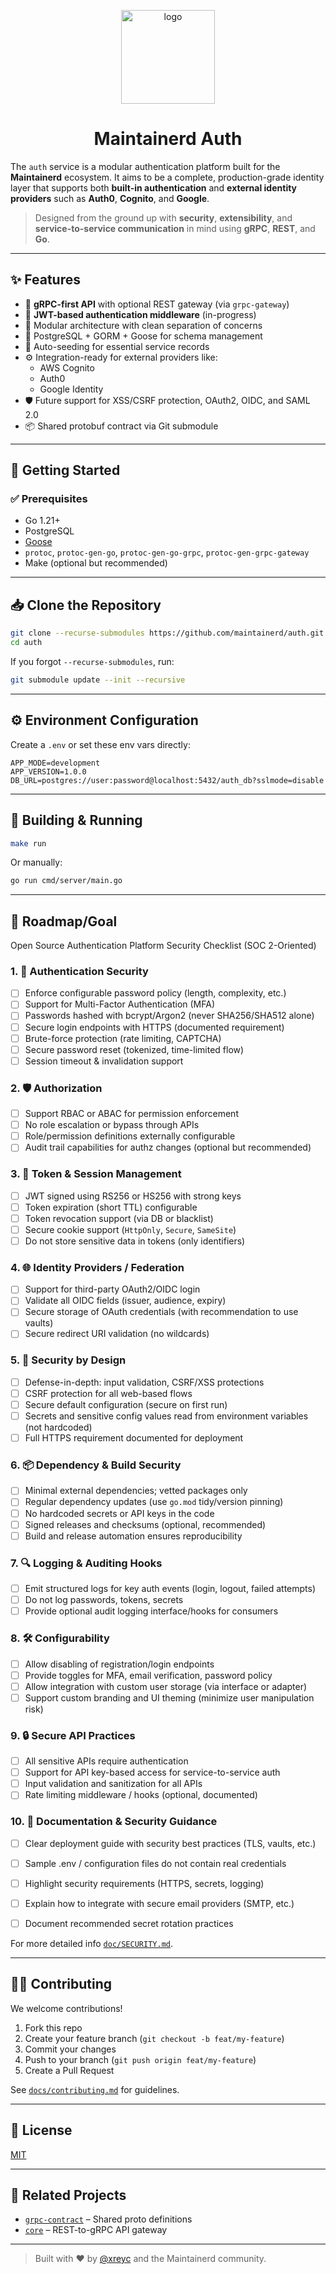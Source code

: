 <p align="center">
  <img width="150" height="150" alt="logo" src="https://github.com/user-attachments/assets/3e9eec3d-8312-4f5c-b8cb-14d309a17fda" />
</p>

<h1 align="center">Maintainerd Auth</h1>

The `auth` service is a modular authentication platform built for the **Maintainerd** ecosystem. It aims to be a complete, production-grade identity layer that supports both **built-in authentication** and **external identity providers** such as **Auth0**, **Cognito**, and **Google**.

> Designed from the ground up with **security**, **extensibility**, and **service-to-service communication** in mind using **gRPC**, **REST**, and **Go**.

---

## ✨ Features

- 🧾 **gRPC-first API** with optional REST gateway (via `grpc-gateway`)
- 🔐 **JWT-based authentication middleware** (in-progress)
- 🧱 Modular architecture with clean separation of concerns
- 🐘 PostgreSQL + GORM + Goose for schema management
- 🧪 Auto-seeding for essential service records
- ⚙️ Integration-ready for external providers like:
  - AWS Cognito
  - Auth0
  - Google Identity
- 🛡️ Future support for XSS/CSRF protection, OAuth2, OIDC, and SAML 2.0
- 📦 Shared protobuf contract via Git submodule

---

## 🚀 Getting Started

### ✅ Prerequisites

* Go 1.21+
* PostgreSQL
* [Goose](https://github.com/pressly/goose)
* `protoc`, `protoc-gen-go`, `protoc-gen-go-grpc`, `protoc-gen-grpc-gateway`
* Make (optional but recommended)

---

## 📥 Clone the Repository

```bash
git clone --recurse-submodules https://github.com/maintainerd/auth.git
cd auth
```

If you forgot `--recurse-submodules`, run:

```bash
git submodule update --init --recursive
```

---

## ⚙️ Environment Configuration

Create a `.env` or set these env vars directly:

```env
APP_MODE=development
APP_VERSION=1.0.0
DB_URL=postgres://user:password@localhost:5432/auth_db?sslmode=disable
```

---

## 🧱 Building & Running

```bash
make run
```

Or manually:

```bash
go run cmd/server/main.go
```

---

## 🧭 Roadmap/Goal

Open Source Authentication Platform Security Checklist (SOC 2-Oriented)

### 1. 🔐 **Authentication Security**

* [ ] Enforce configurable password policy (length, complexity, etc.)
* [ ] Support for Multi-Factor Authentication (MFA)
* [ ] Passwords hashed with bcrypt/Argon2 (never SHA256/SHA512 alone)
* [ ] Secure login endpoints with HTTPS (documented requirement)
* [ ] Brute-force protection (rate limiting, CAPTCHA)
* [ ] Secure password reset (tokenized, time-limited flow)
* [ ] Session timeout & invalidation support

### 2. 🛡️ **Authorization**

* [ ] Support RBAC or ABAC for permission enforcement
* [ ] No role escalation or bypass through APIs
* [ ] Role/permission definitions externally configurable
* [ ] Audit trail capabilities for authz changes (optional but recommended)

### 3. 🔑 **Token & Session Management**

* [ ] JWT signed using RS256 or HS256 with strong keys
* [ ] Token expiration (short TTL) configurable
* [ ] Token revocation support (via DB or blacklist)
* [ ] Secure cookie support (`HttpOnly`, `Secure`, `SameSite`)
* [ ] Do not store sensitive data in tokens (only identifiers)

### 4. 🌐 **Identity Providers / Federation**

* [ ] Support for third-party OAuth2/OIDC login
* [ ] Validate all OIDC fields (issuer, audience, expiry)
* [ ] Secure storage of OAuth credentials (with recommendation to use vaults)
* [ ] Secure redirect URI validation (no wildcards)

### 5. 🔧 **Security by Design**

* [ ] Defense-in-depth: input validation, CSRF/XSS protections
* [ ] CSRF protection for all web-based flows
* [ ] Secure default configuration (secure on first run)
* [ ] Secrets and sensitive config values read from environment variables (not hardcoded)
* [ ] Full HTTPS requirement documented for deployment

### 6. 📦 **Dependency & Build Security**

* [ ] Minimal external dependencies; vetted packages only
* [ ] Regular dependency updates (use `go.mod` tidy/version pinning)
* [ ] No hardcoded secrets or API keys in the code
* [ ] Signed releases and checksums (optional, recommended)
* [ ] Build and release automation ensures reproducibility

### 7. 🔍 **Logging & Auditing Hooks**

* [ ] Emit structured logs for key auth events (login, logout, failed attempts)
* [ ] Do not log passwords, tokens, secrets
* [ ] Provide optional audit logging interface/hooks for consumers

### 8. 🛠️ **Configurability**

* [ ] Allow disabling of registration/login endpoints
* [ ] Provide toggles for MFA, email verification, password policy
* [ ] Allow integration with custom user storage (via interface or adapter)
* [ ] Support custom branding and UI theming (minimize user manipulation risk)

### 9. 🔒 **Secure API Practices**

* [ ] All sensitive APIs require authentication
* [ ] Support for API key-based access for service-to-service auth
* [ ] Input validation and sanitization for all APIs
* [ ] Rate limiting middleware / hooks (optional, documented)

### 10. 📄 **Documentation & Security Guidance**

* [ ] Clear deployment guide with security best practices (TLS, vaults, etc.)
* [ ] Sample .env / configuration files do not contain real credentials
* [ ] Highlight security requirements (HTTPS, secrets, logging)
* [ ] Explain how to integrate with secure email providers (SMTP, etc.)
* [ ] Document recommended secret rotation practices


For more detailed info [`doc/SECURITY.md`](doc/SECURITY.md).

---

## 🧑‍💻 Contributing

We welcome contributions!

1. Fork this repo
2. Create your feature branch (`git checkout -b feat/my-feature`)
3. Commit your changes
4. Push to your branch (`git push origin feat/my-feature`)
5. Create a Pull Request

See [`docs/contributing.md`](docs/contributing.md) for guidelines.

---

## 📜 License

[MIT](LICENSE)

---

## 🔗 Related Projects

* [`grpc-contract`](https://github.com/xreyc/grpc-contract) – Shared proto definitions
* [`core`](https://github.com/maintainerd/core) – REST-to-gRPC API gateway

---

> Built with ❤️ by [@xreyc](https://github.com/xreyc) and the Maintainerd community.
